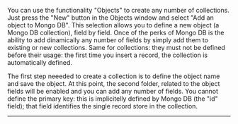 You can use the functionality "Objects" to create any number of collections. Just press the "New" button in the Objects window and select "Add an object to Mongo DB". This selection allows you to define a new object (a Mongo DB collection), field by field.
Once of the perks of Mongo DB is the ability to add dinamically any number of fields by simply add them to existing or new collections. Same for collections: they must not be defined before their usage: the first time you insert a record, the collection is automatically defined.

The first step neeeded to create a collection is to define the object name and save the object. At this point, the second folder, related to the object fields will be enabled and you can add any number of fields.
You cannot define the primary key: this is implicitelly defined by Mongo DB (the "id" field); that field identifies the single record store in the collection.


                

---



